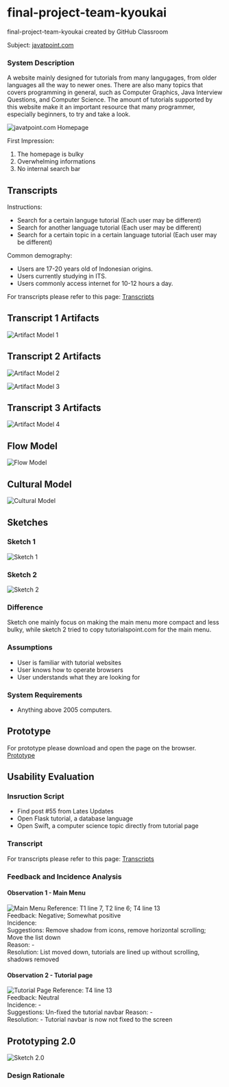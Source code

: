 # final-project-team-kyoukai
final-project-team-kyoukai created by GitHub Classroom

Subject: [javatpoint.com](javatpoint.com)
### System Description
A website mainly designed for tutorials from many langugages, from older languages all the way to newer ones. There are also many topics that covers programming in general, such as Computer Graphics, Java Interview Questions, and Computer Science. The amount of tutorials supported by this website make it an important resource that many programmer, especially beginners, to try and take a look.

![javatpoint.com Homepage](javavtpoint.png)

First Impression:
  1. The homepage is bulky
  2. Overwhelming informations
  3. No internal search bar

## Transcripts
Instructions:
- Search for a certain languge tutorial (Each user may be different)
- Search for another language tutorial (Each user may be different)
- Search for a certain topic in a certain language tutorial (Each user may be different)

Common demography:
- Users are 17-20 years old of Indonesian origins.
- Users currently studying in ITS.
- Users commonly access internet for 10-12 hours a day.

For transcripts please refer to this page: [Transcripts](https://github.com/hci-a-if-its-2019/final-project-team-kyoukai/tree/master/Transcripts)

## Transcript 1 Artifacts
![Artifact Model 1](https://github.com/hci-a-if-its-2019/final-project-team-kyoukai/blob/master/Images/Artifact_Flow_1.png)

## Transcript 2 Artifacts
![Artifact Model 2](https://github.com/hci-a-if-its-2019/final-project-team-kyoukai/blob/master/Models/Transcript%202-Model%201.jpg)

![Artifact Model 3](https://github.com/hci-a-if-its-2019/final-project-team-kyoukai/blob/master/Models/Transcript%202-Model%202.jpg)

## Transcript 3 Artifacts
![Artifact Model 4](https://github.com/hci-a-if-its-2019/final-project-team-kyoukai/blob/master/Models/Transcript%203-Model%201.jpg)

## Flow Model
![Flow Model](https://github.com/hci-a-if-its-2019/final-project-team-kyoukai/blob/master/Models/flow.png)

## Cultural Model
![Cultural Model](Models/cultural.png)

## Sketches
### Sketch 1
![Sketch 1](https://github.com/hci-a-if-its-2019/final-project-team-kyoukai/blob/master/Images/DSC_0004.JPG)

### Sketch 2
![Sketch 2](https://github.com/hci-a-if-its-2019/final-project-team-kyoukai/blob/master/Images/DSC_0002.JPG)

### Difference
Sketch one mainly focus on making the main menu more compact and less bulky, while sketch 2 tried to copy tutorialspoint.com for the main menu.

### Assumptions

- User is familiar with tutorial websites
- User knows how to operate browsers
- User understands what they are looking for

### System Requirements

- Anything above 2005 computers.

## Prototype
For prototype please download and open the page on the browser.
[Prototype](https://github.com/hci-a-if-its-2019/final-project-team-kyoukai/tree/master/Prototype)


## Usability Evaluation

### Insruction Script
- Find post #55 from Lates Updates
- Open Flask tutorial, a database language
- Open Swift, a computer science topic directly from tutorial page

### Transcript
For transcripts please refer to this page: [Transcripts](https://github.com/hci-a-if-its-2019/final-project-team-kyoukai/tree/master/Transcripts)

### Feedback and Incidence Analysis
#### Observation 1 - Main Menu
![Main Menu](https://github.com/hci-a-if-its-2019/final-project-team-kyoukai/blob/master/Images/Main_Menu.png)
Reference: T1 line 7, T2 line 6; T4 line 13<br/>
Feedback: Negative; Somewhat positive<br/>
Incidence: <br/>
Suggestions: Remove shadow from icons, remove horizontal scrolling; Move the list down<br/>
Reason: -<br/>
Resolution: List moved down, tutorials are lined up without scrolling, shadows removed<br/>

#### Observation 2 - Tutorial page
![Tutorial Page](https://github.com/hci-a-if-its-2019/final-project-team-kyoukai/blob/master/Images/Tutorial_page.png)
Reference: T4 line 13<br/>
Feedback: Neutral<br/>
Incidence: -<br/>
Suggestions: Un-fixed the tutorial navbar
Reason: -<br/>
Resolution: - Tutorial navbar is now not fixed to the screen<br/>

## Prototyping 2.0
![Sketch 2.0](https://github.com/hci-a-if-its-2019/final-project-team-kyoukai/blob/master/Images/DSC_0002.JPG)

### Design Rationale
